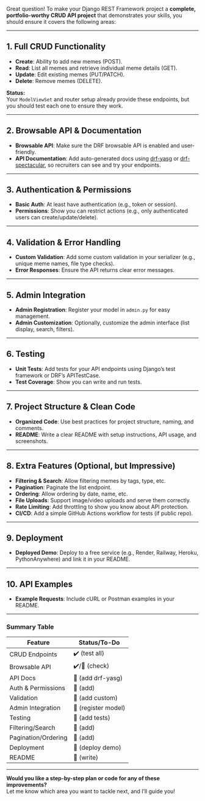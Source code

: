 Great question! To make your Django REST Framework project a **complete, portfolio-worthy CRUD API project** that demonstrates your skills, you should ensure it covers the following areas:

---

## 1. **Full CRUD Functionality**
- **Create**: Ability to add new memes (POST).
- **Read**: List all memes and retrieve individual meme details (GET).
- **Update**: Edit existing memes (PUT/PATCH).
- **Delete**: Remove memes (DELETE).

**Status:**  
Your `ModelViewSet` and router setup already provide these endpoints, but you should test each one to ensure they work.

---

## 2. **Browsable API & Documentation**
- **Browsable API**: Make sure the DRF browsable API is enabled and user-friendly.
- **API Documentation**: Add auto-generated docs using [drf-yasg](https://drf-yasg.readthedocs.io/en/stable/) or [drf-spectacular](https://drf-spectacular.readthedocs.io/en/latest/), so recruiters can see and try your endpoints.

---

## 3. **Authentication & Permissions**
- **Basic Auth**: At least have authentication (e.g., token or session).
- **Permissions**: Show you can restrict actions (e.g., only authenticated users can create/update/delete).

---

## 4. **Validation & Error Handling**
- **Custom Validation**: Add some custom validation in your serializer (e.g., unique meme names, file type checks).
- **Error Responses**: Ensure the API returns clear error messages.

---

## 5. **Admin Integration**
- **Admin Registration**: Register your model in `admin.py` for easy management.
- **Admin Customization**: Optionally, customize the admin interface (list display, search, filters).

---

## 6. **Testing**
- **Unit Tests**: Add tests for your API endpoints using Django’s test framework or DRF’s APITestCase.
- **Test Coverage**: Show you can write and run tests.

---

## 7. **Project Structure & Clean Code**
- **Organized Code**: Use best practices for project structure, naming, and comments.
- **README**: Write a clear README with setup instructions, API usage, and screenshots.

---

## 8. **Extra Features (Optional, but Impressive)**
- **Filtering & Search**: Allow filtering memes by tags, type, etc.
- **Pagination**: Paginate the list endpoint.
- **Ordering**: Allow ordering by date, name, etc.
- **File Uploads**: Support image/video uploads and serve them correctly.
- **Rate Limiting**: Add throttling to show you know about API protection.
- **CI/CD**: Add a simple GitHub Actions workflow for tests (if public repo).

---

## 9. **Deployment**
- **Deployed Demo**: Deploy to a free service (e.g., Render, Railway, Heroku, PythonAnywhere) and link it in your README.

---

## 10. **API Examples**
- **Example Requests**: Include cURL or Postman examples in your README.

---

### **Summary Table**

| Feature                | Status/To-Do         |
|------------------------|----------------------|
| CRUD Endpoints         | ✔️ (test all)        |
| Browsable API          | ✔️/🔲 (check)        |
| API Docs               | 🔲 (add drf-yasg)    |
| Auth & Permissions     | 🔲 (add)             |
| Validation             | 🔲 (add custom)      |
| Admin Integration      | 🔲 (register model)  |
| Testing                | 🔲 (add tests)       |
| Filtering/Search       | 🔲 (add)             |
| Pagination/Ordering    | 🔲 (add)             |
| Deployment             | 🔲 (deploy demo)     |
| README                 | 🔲 (write)           |

---

**Would you like a step-by-step plan or code for any of these improvements?**  
Let me know which area you want to tackle next, and I’ll guide you!
